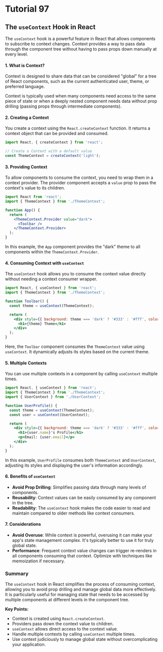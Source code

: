 # Tutorial **97** 

## The `useContext` Hook in React

The `useContext` hook is a powerful feature in React that allows components to subscribe to context changes. Context provides a way to pass data through the component tree without having to pass props down manually at every level.

#### **1. What is Context?**
Context is designed to share data that can be considered "global" for a tree of React components, such as the current authenticated user, theme, or preferred language.

Context is typically used when many components need access to the same piece of state or when a deeply nested component needs data without prop drilling (passing props through intermediate components).

#### **2. Creating a Context**
You create a context using the `React.createContext` function. It returns a context object that can be provided and consumed.

```jsx
import React, { createContext } from 'react';

// Create a Context with a default value
const ThemeContext = createContext('light');
```

#### **3. Providing Context**
To allow components to consume the context, you need to wrap them in a context provider. The provider component accepts a `value` prop to pass the context's value to its children.

```jsx
import React from 'react';
import { ThemeContext } from './ThemeContext';

function App() {
  return (
    <ThemeContext.Provider value="dark">
      <Toolbar />
    </ThemeContext.Provider>
  );
}
```

In this example, the `App` component provides the "dark" theme to all components within the `ThemeContext.Provider`.

#### **4. Consuming Context with `useContext`**
The `useContext` hook allows you to consume the context value directly without needing a context consumer wrapper.

```jsx
import React, { useContext } from 'react';
import { ThemeContext } from './ThemeContext';

function Toolbar() {
  const theme = useContext(ThemeContext);

  return (
    <div style={{ background: theme === 'dark' ? '#333' : '#fff', color: theme === 'dark' ? '#fff' : '#000' }}>
      <h1>{theme} Theme</h1>
    </div>
  );
}
```

Here, the `Toolbar` component consumes the `ThemeContext` value using `useContext`. It dynamically adjusts its styles based on the current theme.

#### **5. Multiple Contexts**
You can use multiple contexts in a component by calling `useContext` multiple times.

```jsx
import React, { useContext } from 'react';
import { ThemeContext } from './ThemeContext';
import { UserContext } from './UserContext';

function UserProfile() {
  const theme = useContext(ThemeContext);
  const user = useContext(UserContext);

  return (
    <div style={{ background: theme === 'dark' ? '#333' : '#fff', color: theme === 'dark' ? '#fff' : '#000' }}>
      <h1>{user.name}'s Profile</h1>
      <p>Email: {user.email}</p>
    </div>
  );
}
```

In this example, `UserProfile` consumes both `ThemeContext` and `UserContext`, adjusting its styles and displaying the user's information accordingly.

#### **6. Benefits of `useContext`**
- **Avoid Prop Drilling**: Simplifies passing data through many levels of components.
- **Reusability**: Context values can be easily consumed by any component in the tree.
- **Readability**: The `useContext` hook makes the code easier to read and maintain compared to older methods like context consumers.

#### **7. Considerations**
- **Avoid Overuse**: While context is powerful, overusing it can make your app's state management complex. It's typically better to use it for truly global state.
- **Performance**: Frequent context value changes can trigger re-renders in all components consuming that context. Optimize with techniques like memoization if necessary.

### **Summary**
The `useContext` hook in React simplifies the process of consuming context, allowing you to avoid prop drilling and manage global data more effectively. It is particularly useful for managing state that needs to be accessed by multiple components at different levels in the component tree.

**Key Points:**
- Context is created using `React.createContext`.
- Providers pass down the context value to children.
- `useContext` allows direct access to the context value.
- Handle multiple contexts by calling `useContext` multiple times.
- Use context judiciously to manage global state without overcomplicating your application.